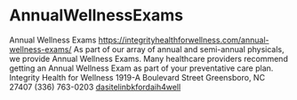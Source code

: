 # AnnualWellnessExams
Annual Wellness Exams  https://integrityhealthforwellness.com/annual-wellness-exams/  As part of our array of annual and semi-annual physicals, we provide Annual Wellness Exams.  Many healthcare providers recommend getting an Annual Wellness Exam as part of your preventative care plan.  Integrity Health for Wellness 1919-A Boulevard Street Greensboro, NC 27407 (336) 763-0203
[dasitelinbkfordaih4well](https://integrityhealthforwellness.com/annual-wellness-exams/)
